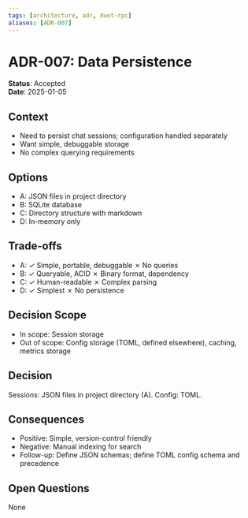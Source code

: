 ```yaml
---
tags: [architecture, adr, duet-rpc]
aliases: [ADR-007]
---
```


# ADR-007: Data Persistence

**Status**: Accepted  
**Date**: 2025-01-05

## Context
- Need to persist chat sessions; configuration handled separately
- Want simple, debuggable storage
- No complex querying requirements

## Options
- A: JSON files in project directory
- B: SQLite database
- C: Directory structure with markdown
- D: In-memory only

## Trade-offs
- A: ✓ Simple, portable, debuggable ✗ No queries
- B: ✓ Queryable, ACID ✗ Binary format, dependency
- C: ✓ Human-readable ✗ Complex parsing
- D: ✓ Simplest ✗ No persistence

## Decision Scope
- In scope: Session storage
- Out of scope: Config storage (TOML, defined elsewhere), caching, metrics storage

## Decision
Sessions: JSON files in project directory (A). Config: TOML.

## Consequences
- Positive: Simple, version-control friendly
- Negative: Manual indexing for search
- Follow-up: Define JSON schemas; define TOML config schema and precedence

## Open Questions
None
